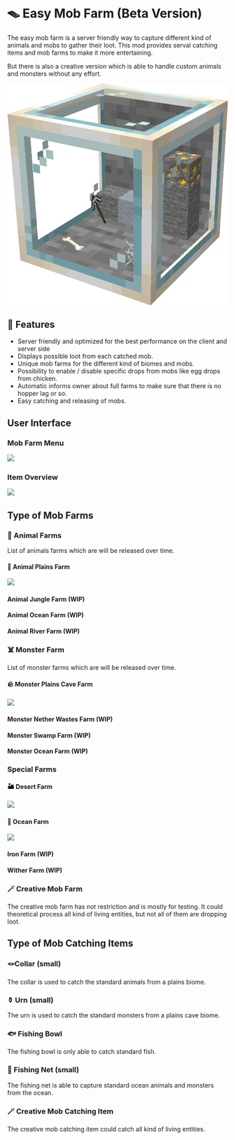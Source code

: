 # 🪤 Easy Mob Farm (Beta Version)

The easy mob farm is a server friendly way to capture different kind of animals and mobs to gather their loot.
This mod provides serval catching items and mob farms to make it more entertaining.

But there is also a creative version which is able to handle custom animals and monsters without any effort.

![Easy Mob Farm][logo]

## 🔮 Features

- Server friendly and optimized for the best performance on the client and server side
- Displays possible loot from each catched mob.
- Unique mob farms for the different kind of biomes and mobs.
- Possibility to enable / disable specific drops from mobs like egg drops from chicken.
- Automatic informs owner about full farms to make sure that there is no hopper lag or so.
- Easy catching and releasing of mobs.

## User Interface

### Mob Farm Menu

![][mob_menu]

### Item Overview

![][item_overview]

## Type of Mob Farms

### 🐄 Animal Farms

List of animals farms which are will be released over time.

#### 🌿 Animal Plains Farm

![][animal_plains_farm]

#### Animal Jungle Farm (WIP)

#### Animal Ocean Farm (WIP)

#### Animal River Farm (WIP)

### ☠️ Monster Farm

List of monster farms which are will be released over time.

#### 🪨 Monster Plains Cave Farm

![][monster_plains_cave_farm]

#### Monster Nether Wastes Farm (WIP)

#### Monster Swamp Farm (WIP)

#### Monster Ocean Farm (WIP)

### Special Farms

#### 🏜️ Desert Farm

![][desert_farm]

#### 🌊 Ocean Farm

![][ocean_farm]

#### Iron Farm (WIP)

#### Wither Farm (WIP)

### 🪄 Creative Mob Farm

The creative mob farm has not restriction and is mostly for testing.
It could theoretical process all kind of living entities, but not all of them are dropping loot.

## Type of Mob Catching Items

### 🪢Collar (small)

The collar is used to catch the standard animals from a plains biome.

### ⚱️ Urn (small)

The urn is used to catch the standard monsters from a plains cave biome.

### 🐟 Fishing Bowl

The fishing bowl is only able to catch standard fish.

### 🎣 Fishing Net (small)

The fishing net is able to capture standard ocean animals and monsters from the ocean.

### 🪄 Creative Mob Catching Item

The creative mob catching item could catch all kind of living entities.

[logo]: https://raw.githubusercontent.com/MarkusBordihn/BOs-Easy-Mob-Farm/main/src/main/resources/logo.png

[animal_plains_farm]: https://raw.githubusercontent.com/MarkusBordihn/BOs-Easy-Mob-Farm/main/assets/animal_plains_farm.png
[desert_farm]: https://raw.githubusercontent.com/MarkusBordihn/BOs-Easy-Mob-Farm/main/assets/desert_farm.png
[item_overview]: https://raw.githubusercontent.com/MarkusBordihn/BOs-Easy-Mob-Farm/main/assets/item_overview.png
[mob_menu]: https://raw.githubusercontent.com/MarkusBordihn/BOs-Easy-Mob-Farm/main/assets/mob_menu.png
[monster_plains_cave_farm]: https://raw.githubusercontent.com/MarkusBordihn/BOs-Easy-Mob-Farm/main/assets/monster_plains_cave_farm.png
[ocean_farm]: https://raw.githubusercontent.com/MarkusBordihn/BOs-Easy-Mob-Farm/main/assets/ocean_farm.png
